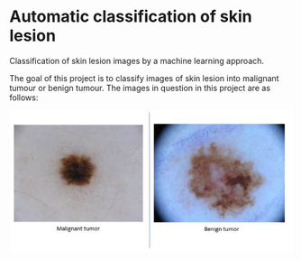 # Automatic classification of skin lesion

Classification of skin lesion images by a machine learning approach.

The goal of this project is to classify images of skin lesion into malignant tumour or benign tumour. The images in question in this project are as follows:

![alt text](https://github.com/LefdRida/Automatic-classification-of-skin-lesion/blob/main/images/0%261%20tumours.JPG)
